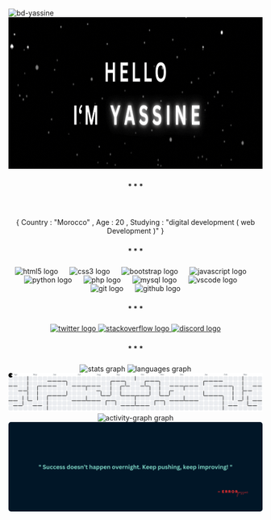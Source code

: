###

<div align="left"> <img src="https://komarev.com/ghpvc/?username=bd-yassine&label=Profile%20views&color=0e75b6&style=flat" alt="bd-yassine" /> </div>

<div align="center">
    <img height="300" src="/gif/Developer Full Stack.gif"  />
</div>

###

<h4 align="center">* * *</h4>

###

<br clear="both">

<p align="center">{ Country : "Morocco" , Age : 20 , Studying : "digital development ( web Development )" }</p>

###

<h4 align="center">* * *</h4>

###

<div align="center">
  <img src="https://skillicons.dev/icons?i=html" height="40" alt="html5 logo"  />
  <img width="15" />
  <img src="https://skillicons.dev/icons?i=css" height="40" alt="css3 logo"  />
  <img width="15" />
  <img src="https://skillicons.dev/icons?i=bootstrap" height="40" alt="bootstrap logo"  />
  <img width="15" />
  <img src="https://skillicons.dev/icons?i=js" height="40" alt="javascript logo"  />
  <img width="15" />
  <img src="https://skillicons.dev/icons?i=py" height="40" alt="python logo"  />
  <img width="15" />
  <img src="https://skillicons.dev/icons?i=php" height="40" alt="php logo"  />
  <img width="15" />
  <img src="https://skillicons.dev/icons?i=mysql" height="40" alt="mysql logo"  />
  <img width="15" />
  <img src="https://skillicons.dev/icons?i=vscode" height="40" alt="vscode logo"  />
  <img width="15" />
  <img src="https://skillicons.dev/icons?i=git" height="40" alt="git logo"  />
  <img width="15" />
  <img src="https://skillicons.dev/icons?i=github" height="40" alt="github logo"  />
</div>

###

<h4 align="center">* * *</h4>

###

<div align="center">
  <a href="https://x.com/yassine_o2" target="_blank">
    <img src="https://raw.githubusercontent.com/maurodesouza/profile-readme-generator/master/src/assets/icons/social/twitter/default.svg" width="55" height="30" alt="twitter logo"  />
  </a>
  <a href="https://stackoverflow.com/users/29984959/yassi-ne" target="_blank">
    <img src="https://raw.githubusercontent.com/maurodesouza/profile-readme-generator/master/src/assets/icons/social/stackoverflow/default.svg" width="55" height="30" alt="stackoverflow logo"  />
  </a>
  <a href="https://discord.com/users/1325979065269882914" target="_blank">
    <img src="https://raw.githubusercontent.com/maurodesouza/profile-readme-generator/master/src/assets/icons/social/discord/default.svg" width="55" height="30" alt="discord logo"  />
  </a>
</div>

###

<h4 align="center">* * *</h4>

###

<div align="center">
  <img src="https://github-readme-stats.vercel.app/api?username=BD-YASSINE&hide_title=false&hide_rank=false&show_icons=true&include_all_commits=true&count_private=true&disable_animations=false&theme=nightowl&locale=en&hide_border=true&order=1" height="179.5" alt="stats graph"  />
  <img src="https://github-readme-stats.vercel.app/api/top-langs?username=BD-YASSINE&locale=en&hide_title=false&layout=compact&card_width=320&langs_count=5&theme=nightowl&hide_border=true&order=2" height="179.5" alt="languages graph"  />

  <picture width="1050">
  <source media="(prefers-color-scheme: dark)" srcset="https://raw.githubusercontent.com/BD-YASSINE/BD-YASSINE/output/pacman-contribution-graph-dark.svg">
  <source media="(prefers-color-scheme: light)" srcset="https://raw.githubusercontent.com/BD-YASSINE/BD-YASSINE/output/pacman-contribution-graph.svg">
  <img alt="pacman contribution graph" src="https://raw.githubusercontent.com/BD-YASSINE/BD-YASSINE/output/pacman-contribution-graph.svg">
 </picture>
  
  <img src="https://github-readme-activity-graph.vercel.app/graph?username=BD-YASSINE&radius=5&theme=nightowl&area=true&order=5&hide_border=true" height="396" alt="activity-graph graph"  />
</div>

<div align="center">
    <img width="1050" src="/gif/Developer Full Stack (2).png" style="border-radius: 5px;" />
</div>

###
